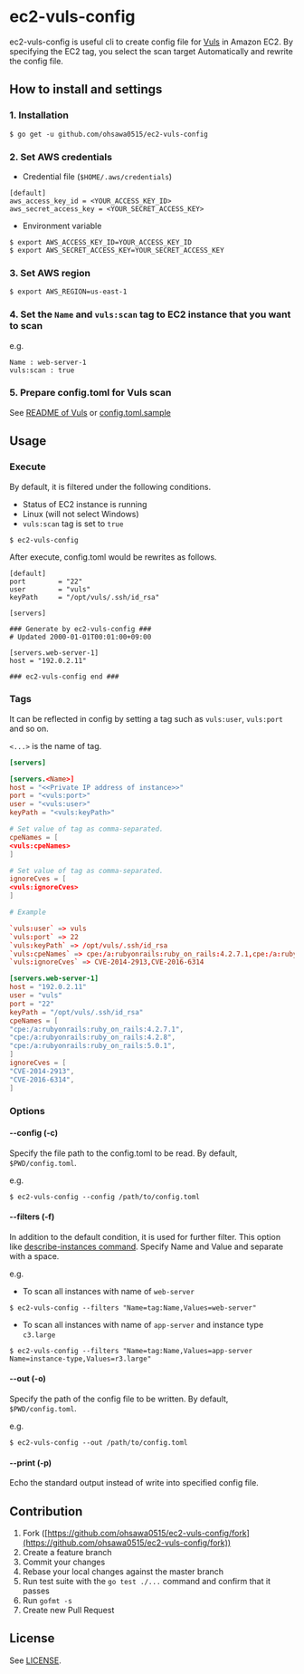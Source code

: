ec2-vuls-config
===

ec2-vuls-config is useful cli to create config file for [Vuls](https://github.com/future-architect/vuls) in Amazon EC2.
By specifying the EC2 tag, you select the scan target Automatically and rewrite the config file.

## How to install and settings

### 1. Installation

```
$ go get -u github.com/ohsawa0515/ec2-vuls-config
```

### 2. Set AWS credentials
 
* Credential file (`$HOME/.aws/credentials`) 

```
[default]
aws_access_key_id = <YOUR_ACCESS_KEY_ID>
aws_secret_access_key = <YOUR_SECRET_ACCESS_KEY>
```

* Environment variable

```
$ export AWS_ACCESS_KEY_ID=YOUR_ACCESS_KEY_ID
$ export AWS_SECRET_ACCESS_KEY=YOUR_SECRET_ACCESS_KEY
```

### 3. Set AWS region

```
$ export AWS_REGION=us-east-1
```

### 4. Set the `Name` and `vuls:scan` tag to EC2 instance that you want to scan

e.g.

```
Name : web-server-1
vuls:scan : true
```

### 5. Prepare config.toml for Vuls scan

See [README of Vuls](https://github.com/future-architect/vuls/blob/master/README.md#step6-config) or [config.toml.sample](https://github.com/ohsawa0515/ec2-vuls-config/blob/master/config.toml.sample)

## Usage

### Execute

By default, it is filtered under the following conditions.

- Status of EC2 instance is running
- Linux (will not select Windows)
- `vuls:scan` tag is set to `true`

```
$ ec2-vuls-config
```

After execute, config.toml would be rewrites as follows.

```
[default]
port        = "22"
user        = "vuls"
keyPath     = "/opt/vuls/.ssh/id_rsa"

[servers]

### Generate by ec2-vuls-config ###
# Updated 2000-01-01T00:01:00+09:00

[servers.web-server-1]
host = "192.0.2.11"

### ec2-vuls-config end ###
```

### Tags

It can be reflected in config by setting a tag such as `vuls:user`, `vuls:port` and so on.

`<...>` is the name of tag.

```toml
[servers]

[servers.<Name>]
host = "<<Private IP address of instance>>"
port = "<vuls:port>"
user = "<vuls:user>"
keyPath = "<vuls:keyPath>"

# Set value of tag as comma-separated.
cpeNames = [
<vuls:cpeNames>
]

# Set value of tag as comma-separated.
ignoreCves = [
<vuls:ignoreCves>
]

# Example

`vuls:user` => vuls
`vuls:port` => 22
`vuls:keyPath` => /opt/vuls/.ssh/id_rsa
`vuls:cpeNames` => cpe:/a:rubyonrails:ruby_on_rails:4.2.7.1,cpe:/a:rubyonrails:ruby_on_rails:4.2.8,cpe:/a:rubyonrails:ruby_on_rails:5.0.1
`vuls:ignoreCves` => CVE-2014-2913,CVE-2016-6314

[servers.web-server-1]
host = "192.0.2.11"
user = "vuls"
port = "22"
keyPath = "/opt/vuls/.ssh/id_rsa"
cpeNames = [
"cpe:/a:rubyonrails:ruby_on_rails:4.2.7.1",
"cpe:/a:rubyonrails:ruby_on_rails:4.2.8",
"cpe:/a:rubyonrails:ruby_on_rails:5.0.1",
]
ignoreCves = [
"CVE-2014-2913",
"CVE-2016-6314",
]
```


### Options

#### --config (-c)

Specify the file path to the config.toml to be read.
By default, `$PWD/config.toml`.

e.g.

```
$ ec2-vuls-config --config /path/to/config.toml
```

#### --filters (-f)

In addition to the default condition, it is used for further filter.
This option like [describe-instances command](http://docs.aws.amazon.com/cli/latest/reference/ec2/describe-instances.html).
Specify Name and Value and separate with a space.

e.g.

* To scan all instances with name of `web-server`

```
$ ec2-vuls-config --filters "Name=tag:Name,Values=web-server"
```

* To scan all instances with name of `app-server` and instance type `c3.large`

```
$ ec2-vuls-config --filters "Name=tag:Name,Values=app-server Name=instance-type,Values=r3.large"
```

#### --out (-o)

Specify the path of the config file to be written.
By default, `$PWD/config.toml`.

e.g.

```
$ ec2-vuls-config --out /path/to/config.toml
```


#### --print (-p)

Echo the standard output instead of write into specified config file.

## Contribution

1. Fork ([https://github.com/ohsawa0515/ec2-vuls-config/fork](https://github.com/ohsawa0515/ec2-vuls-config/fork))
2. Create a feature branch
3. Commit your changes
4. Rebase your local changes against the master branch
5. Run test suite with the `go test ./...` command and confirm that it passes
6. Run `gofmt -s`
7. Create new Pull Request

## License

See [LICENSE](https://github.com/ohsawa0515/ec2-vuls-config/blob/master/LICENSE).
